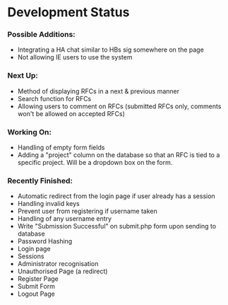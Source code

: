 Development Status
==================

### Possible Additions:

* Integrating a HA chat similar to HBs sig somewhere on the page
* Not allowing IE users to use the system

### Next Up:
* Method of displaying RFCs in a next & previous manner
* Search function for RFCs
* Allowing users to comment on RFCs (submitted RFCs only, comments won't be allowed on accepted RFCs)

### Working On:
* Handling of empty form fields
* Adding a "project" column on the database so that an RFC is tied to a specific project. Will be a dropdown box on the form.

### Recently Finished:
* Automatic redirect from the login page if user already has a session
* Handling invalid keys
* Prevent user from registering if username taken
* Handling of any username entry
* Write "Submission Successful" on submit.php form upon sending to database
* Password Hashing
* Login page
* Sessions
* Administrator recognisation
* Unauthorised Page (a redirect)
* Register Page
* Submit Form
* Logout Page